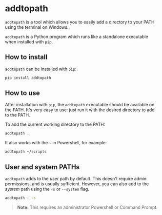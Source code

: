 # addtopath

`addtopath` is a tool which allows you to easily add a directory to your PATH using the terminal on Windows.

`addtopath` is a Python program which runs like a standalone executable when installed with `pip`.

## How to install 

`addtopath` can be installed with `pip`:

```bash
pip install addtopath
```

## How to use 

After installation with `pip`, the `addtopath` executable should be available on the PATH. It's very easy to use: just run it with the desired directory to add to the PATH.

To add the current working directory to the PATH:

```bash
addtopath .
```

It also works with the `~` in Powershell, for example:

```bash
addtopath ~/scripts
```

## User and system PATHs

`addtopath` adds to the *user* path by default. This doesn't require admin permissions, and is usually sufficient. However, you can also add to the *system* path using the `-s` or `--system` flag.

```bash
addtopath . -s
```

> **Note:** This requires an administrator Powershell or Command Prompt.